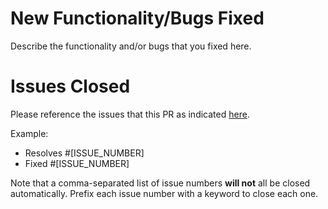 # New Functionality/Bugs Fixed
Describe the functionality and/or bugs that you fixed here.

# Issues Closed
Please reference the issues that this PR as indicated [here](https://help.github.com/articles/closing-issues-using-keywords/).

Example:

- Resolves #[ISSUE_NUMBER]
- Fixed #[ISSUE_NUMBER]

Note that a comma-separated list of issue numbers __will not__ all be closed automatically. Prefix each issue number with a keyword to close each one.
